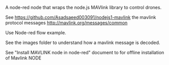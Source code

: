 A node-red node that wraps the node.js MAVlink library to control drones.

See https://github.com/Asadsaeed003091/nodejs1-mavlink the mavlink protocol messages http://mavlink.org/messages/common

Use Node-red flow example.

See the images folder to understand how a mavlink message is decoded.

See "Install MAVLINK node in node-red" document to for offline installation of Mavlink NODE